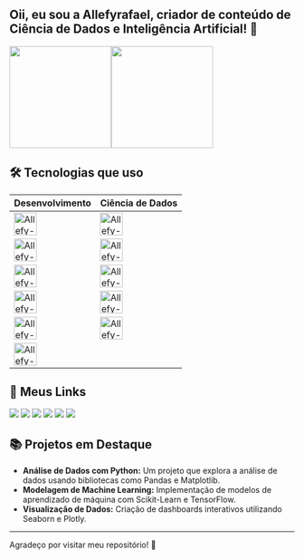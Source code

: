 ## Oii, eu sou a Allefyrafael, criador de conteúdo de Ciência de Dados e Inteligência Artificial! 🎉

<div style="display: flex" align=center>
  <a href="https://github.com/anuraghazra/github-readme-stats">
    <img height=180 align="center" src="https://github-readme-stats.vercel.app/api?username=allefyrafael&show_icons=true&theme=dark&card_width=300" />
  </a>
  <a href="https://github.com/anuraghazra/convoychat">
    <img height=180 align="center" src="https://github-readme-stats.vercel.app/api/top-langs?username=allefyrafael&theme=dark&layout=compact&langs_count=8&card_width=300" />
  </a>
</div>

## 🛠 Tecnologias que uso

| Desenvolvimento                                                                                                                   | Ciência de Dados                                                                                                                       |
|-----------------------------------------------------------------------------------------------------------------------------------|-----------------------------------------------------------------------------------------------------------------------------------------|
| <img alt="Allefy-JavaScript" height="40" width="40" src="https://cdn.jsdelivr.net/gh/devicons/devicon@latest/icons/javascript/javascript-original.svg"> | <img alt="Allefy-Python" height="40" width="40" src="https://cdn.jsdelivr.net/gh/devicons/devicon@latest/icons/python/python-original.svg"> |
| <img alt="Allefy-C" height="40" width="40" src="https://cdn.jsdelivr.net/gh/devicons/devicon@latest/icons/c/c-original.svg">           | <img alt="Allefy-Pandas" height="40" width="40" src="https://cdn.jsdelivr.net/gh/devicons/devicon@latest/icons/pandas/pandas-original.svg">    |
| <img alt="Allefy-PHP" height="40" width="40" src="https://cdn.jsdelivr.net/gh/devicons/devicon@latest/icons/php/php-original.svg">     | <img alt="Allefy-Numpy" height="40" width="40" src="https://cdn.jsdelivr.net/gh/devicons/devicon@latest/icons/numpy/numpy-original.svg">      |
| <img alt="Allefy-HTML5" height="40" width="40" src="https://cdn.jsdelivr.net/gh/devicons/devicon@latest/icons/html5/html5-original.svg"> | <img alt="Allefy-Scikit-Learn" height="40" width="40" src="https://cdn.jsdelivr.net/gh/devicons/devicon@latest/icons/scikitlearn/scikitlearn-original.svg"> |
| <img alt="Allefy-CSS3" height="40" width="40" src="https://cdn.jsdelivr.net/gh/devicons/devicon@latest/icons/css3/css3-original.svg">  | <img alt="Allefy-Matplotlib" height="40" width="40" src="https://cdn.jsdelivr.net/gh/devicons/devicon@latest/icons/matplotlib/matplotlib-original.svg">  |
| <img alt="Allefy-MySQL" height="40" width="40" src="https://cdn.jsdelivr.net/gh/devicons/devicon@latest/icons/mysql/mysql-original.svg"> |                                                                                                                                         |

## 🌟 Meus Links

<div> 
  <a href="https://www.youtube.com/channel/UC_-uuuZbY0AAt9CViNzvc-Q" target="_blank"><img src="https://img.shields.io/badge/YouTube-FF0000?style=for-the-badge&logo=youtube&logoColor=white" target="_blank"></a>
  <a href="https://instagram.com/rafaballerini" target="_blank"><img src="https://img.shields.io/badge/-Instagram-%23E4405F?style=for-the-badge&logo=instagram&logoColor=white" target="_blank"></a>
  <a href="https://www.twitch.tv/rafaballerinii" target="_blank"><img src="https://img.shields.io/badge/Twitch-9146FF?style=for-the-badge&logo=twitch&logoColor=white" target="_blank"></a>
  <a href="https://discord.gg/wagxzStdcR" target="_blank"><img src="https://img.shields.io/badge/Discord-7289DA?style=for-the-badge&logo=discord&logoColor=white" target="_blank"></a>
  <a href="mailto:contatorafaballerini@gmail.com"><img src="https://img.shields.io/badge/-Gmail-%23333?style=for-the-badge&logo=gmail&logoColor=white" target="_blank"></a>
  <a href="https://www.linkedin.com/in/rafaella-ballerini-45875016a" target="_blank"><img src="https://img.shields.io/badge/-LinkedIn-%230077B5?style=for-the-badge&logo=linkedin&logoColor=white" target="_blank"></a>
</div>

## 📚 Projetos em Destaque

- **Análise de Dados com Python:** Um projeto que explora a análise de dados usando bibliotecas como Pandas e Matplotlib.
- **Modelagem de Machine Learning:** Implementação de modelos de aprendizado de máquina com Scikit-Learn e TensorFlow.
- **Visualização de Dados:** Criação de dashboards interativos utilizando Seaborn e Plotly.

---

Agradeço por visitar meu repositório! 🌟

